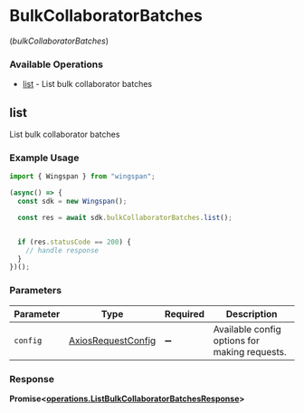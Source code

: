 # BulkCollaboratorBatches
(*bulkCollaboratorBatches*)

### Available Operations

* [list](#list) - List bulk collaborator batches

## list

List bulk collaborator batches

### Example Usage

```typescript
import { Wingspan } from "wingspan";

(async() => {
  const sdk = new Wingspan();

  const res = await sdk.bulkCollaboratorBatches.list();


  if (res.statusCode == 200) {
    // handle response
  }
})();
```

### Parameters

| Parameter                                                    | Type                                                         | Required                                                     | Description                                                  |
| ------------------------------------------------------------ | ------------------------------------------------------------ | ------------------------------------------------------------ | ------------------------------------------------------------ |
| `config`                                                     | [AxiosRequestConfig](https://axios-http.com/docs/req_config) | :heavy_minus_sign:                                           | Available config options for making requests.                |


### Response

**Promise<[operations.ListBulkCollaboratorBatchesResponse](../../models/operations/listbulkcollaboratorbatchesresponse.md)>**

